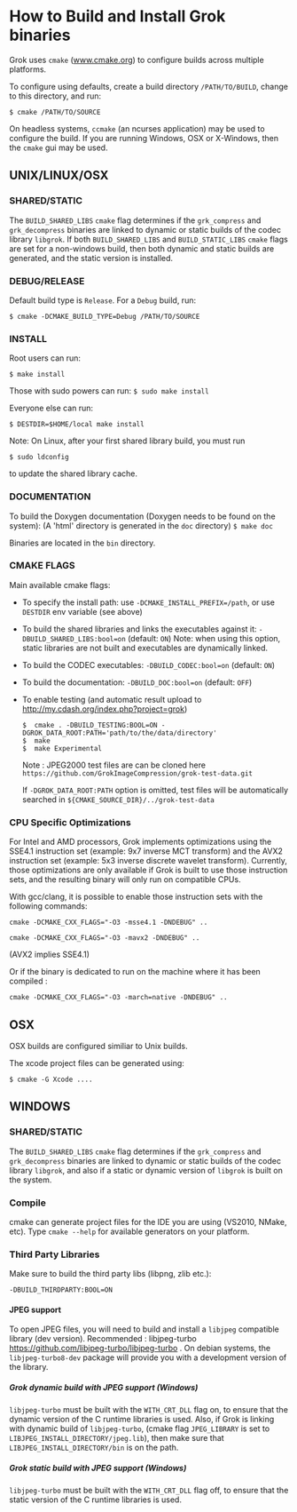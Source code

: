 # How to Build and Install Grok binaries


Grok uses `cmake` (www.cmake.org) to configure builds across multiple platforms.

To configure using defaults, create a build directory `/PATH/TO/BUILD`,
change to this directory, and run:

`$ cmake /PATH/TO/SOURCE`

On headless systems, `ccmake` (an ncurses application) may be used to configure the build.
If you are running Windows, OSX or X-Windows, then the `cmake` gui may be used.


## UNIX/LINUX/OSX

### SHARED/STATIC

The `BUILD_SHARED_LIBS` `cmake` flag determines if the `grk_compress` and `grk_decompress` binaries are
linked to dynamic or static builds of the codec library `libgrok`. If both `BUILD_SHARED_LIBS`
and `BUILD_STATIC_LIBS` `cmake` flags are set for a non-windows build, then both dynamic and static builds are generated,
and the static version is installed.


### DEBUG/RELEASE

Default build type is `Release`. For a `Debug` build, run:

`$ cmake -DCMAKE_BUILD_TYPE=Debug /PATH/TO/SOURCE`

### INSTALL

Root users can run:

`$ make install`

Those with sudo powers can run:
`$ sudo make install`

Everyone else can run:

`$ DESTDIR=$HOME/local make install`

Note: On Linux, after your first shared library build, you must run

`$ sudo ldconfig`

to update the shared library cache.

### DOCUMENTATION

To build the Doxygen documentation (Doxygen needs to be found on the system):
(A 'html' directory is generated in the `doc` directory)
`$ make doc`

Binaries are located in the `bin` directory.

### CMAKE FLAGS

Main available cmake flags:
* To specify the install path: use `-DCMAKE_INSTALL_PREFIX=/path`, or use `DESTDIR` env variable (see above)
* To build the shared libraries and links the executables against it: `-DBUILD_SHARED_LIBS:bool=on` (default: `ON`)
  Note: when using this option, static libraries are not built and executables are dynamically linked.
* To build the CODEC executables: `-DBUILD_CODEC:bool=on` (default: `ON`)
* To build the documentation: `-DBUILD_DOC:bool=on` (default: `OFF`)
* To enable testing (and automatic result upload to http://my.cdash.org/index.php?project=grok)

      $  cmake . -DBUILD_TESTING:BOOL=ON -DGROK_DATA_ROOT:PATH='path/to/the/data/directory'
      $  make
      $  make Experimental
  Note : JPEG2000 test files are can be cloned here `https://github.com/GrokImageCompression/grok-test-data.git`
  
  If `-DGROK_DATA_ROOT:PATH` option is omitted, test files will be automatically searched in `${CMAKE_SOURCE_DIR}/../grok-test-data`
  
  
### CPU Specific Optimizations

For Intel and AMD processors, Grok implements optimizations using the SSE4.1
instruction set (example: 9x7 inverse MCT transform) and the AVX2
instruction set (example: 5x3 inverse discrete wavelet transform).
Currently, those optimizations are only available if Grok is built to
use those instruction sets,  and the resulting binary will only run
on compatible CPUs.

With gcc/clang, it is possible to enable those instruction sets
with the following commands:

```
cmake -DCMAKE_CXX_FLAGS="-O3 -msse4.1 -DNDEBUG" ..
```

```
cmake -DCMAKE_CXX_FLAGS="-O3 -mavx2 -DNDEBUG" ..
```

(AVX2 implies SSE4.1)

Or if the binary is dedicated to run on the machine where it has
been compiled :

```
cmake -DCMAKE_CXX_FLAGS="-O3 -march=native -DNDEBUG" ..
```


## OSX

OSX builds are configured similiar to Unix builds.

The xcode project files can be generated using:

`$ cmake -G Xcode ....`



## WINDOWS


### SHARED/STATIC

The `BUILD_SHARED_LIBS` `cmake` flag determines if the `grk_compress` and `grk_decompress` binaries are
linked to dynamic or static builds of the codec library `libgrok`, and also if a static or dynamic version
of `libgrok` is built on the system.


### Compile

cmake can generate project files for the IDE you are using (VS2010, NMake, etc).
Type `cmake --help` for available generators on your platform.

### Third Party Libraries

Make sure to build the third party libs (libpng, zlib etc.):

  `-DBUILD_THIRDPARTY:BOOL=ON`
  
 #### JPEG support
  
To open JPEG files, you will need to build and install a `libjpeg` compatible library (dev version). Recommended : libjpeg-turbo
https://github.com/libjpeg-turbo/libjpeg-turbo . On debian systems, the `libjpeg-turbo8-dev` package will provide you with
a development version of the library.

##### Grok dynamic build with JPEG support (Windows)

`libjpeg-turbo` must be built with the `WITH_CRT_DLL` flag on, to ensure that the dynamic version of the C runtime libraries is used. Also, if Grok is linking with dynamic build of `libjpeg-turbo`, (cmake flag `JPEG_LIBRARY` is set to `LIBJPEG_INSTALL_DIRECTORY/jpeg.lib`), then make sure that  `LIBJPEG_INSTALL_DIRECTORY/bin` is on the path.

##### Grok static build with JPEG support (Windows)

`libjpeg-turbo` must be built with the `WITH_CRT_DLL` flag off, to ensure that the static version of the C runtime libraries is used.



